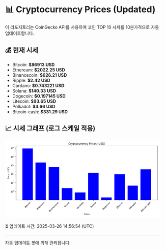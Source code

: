 
# 📊 Cryptocurrency Prices (Updated)

이 리포지토리는 CoinGecko API를 사용하여 코인 TOP 10 시세를 10분가격으로 자동 업데이트합니다.

## 💰 현재 시세
- Bitcoin: **$86913 USD**
- Ethereum: **$2022.25 USD**
- Binancecoin: **$626.21 USD**
- Ripple: **$2.42 USD**
- Cardano: **$0.743221 USD**
- Solana: **$140.33 USD**
- Dogecoin: **$0.197145 USD**
- Litecoin: **$93.65 USD**
- Polkadot: **$4.66 USD**
- Bitcoin-cash: **$331.29 USD**

## 📈 시세 그래프 (로그 스케일 적용)
![Crypto Prices](crypto_prices.png)

⏳ 업데이트 시간: 2025-03-26 14:56:54 (UTC)

---
자동 업데이트 봇에 의해 관리됩니다.

